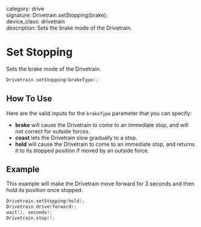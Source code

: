 category: drive  
signature: Drivetrain.setStopping(brake);  
device_class: drivetrain  
description: Sets the brake mode of the Drivetrain.  

# Set Stopping

Sets the brake mode of the Drivetrain.

```cpp
Drivetrain.setStopping(brakeType);
```

## How To Use

Here are the valid inputs for the `brakeType` parameter that you can specify: 

* **brake** will cause the Drivetrain to come to an immediate stop, and will not correct for outside forces.
* **coast** lets the Drivetrain slow gradually to a stop.
* **hold** will cause the Drivetrain to come to an immediate stop, and returns it to its stopped position if moved by an outside force.

## Example

This example will make the Drivetrain move forward for 3 seconds and then hold its position once stopped.

```cpp
Drivetrain.setStopping(hold);
Drivetrain.drive(forward);
wait(3, seconds);
Drivetrain.stop();
```

<advanced>
</advanced>